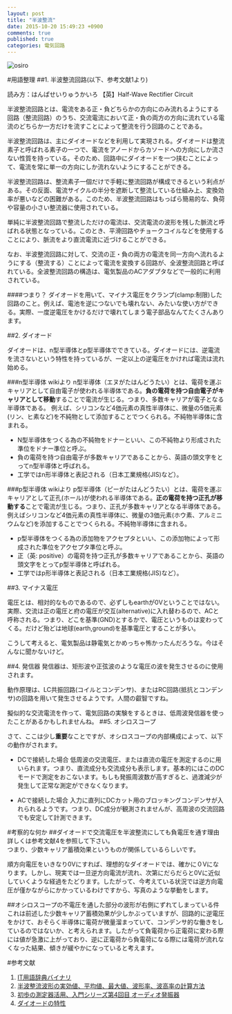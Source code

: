 ```yaml
---
layout: post
title: "半波整流"
date: 2015-10-20 15:49:23 +0900
comments: true
published: true
categories: 電気回路
---
```

![osiro](/images/1445330116197.jpg)

#用語整理
##1. 半波整流回路(以下、参考文献1より)


読み方：はんぱせいりゅうかいろ
【英】Half-Wave Rectifier Circuit

半波整流回路とは、電流をある正・負どちらかの方向にのみ流れるようにする回路（整流回路）のうち、交流電流において正・負の両方の方向に流れている電流のどちらか一方だけを流すことによって整流を行う回路のことである。

半波整流回路は、主にダイオードなどを利用して実現される。ダイオードは整流素子と呼ばれる素子の一つで、電流をアノードからカソードへの方向にしか流さない性質を持っている。そのため、回路中にダイオードを一つ挟むことによって、電流を常に単一の方向にしか流れないようにすることができる。

半波整流回路は、整流素子一個だけで手軽に整流回路が構成できるという利点がある。その反面、電流サイクルの半分を遮断して整流している仕組み上、変換効率が悪いなどの困難がある。このため、半波整流回路はもっぱら簡易的な、負荷や容量の小さい整流器に使用されている。

単純に半波整流回路で整流しただけの電流は、交流電流の波形を残した脈流と呼ばれる状態となっている。このとき、平滑回路やチョークコイルなどを使用することにより、脈流をより直流電流に近づけることができる。

なお、半波整流回路に対して、交流の正・負の両方の電流を同一方向へ流れるようにする（整流する）ことによって電流を変換する回路が、全波整流回路と呼ばれている。全波整流回路の構造は、電気製品のACアダプタなどで一般的に利用されている。

####つまり？
ダイオードを用いて、マイナス電圧をクランプ(clamp:制限)した回路のこと。例えば、電池を逆につないでも壊れない、みたいな使い方ができる。実際、一度逆電圧をかけるだけで壊れてしまう電子部品なんてたくさんあります。

##2. ダイオード

ダイオードは、n型半導体とp型半導体でできている。ダイオードには、逆電流を流さないという特性を持っているが、一定以上の逆電圧をかければ電流は流れ始める。

###n型半導体
wikiより
n型半導体（エヌがたはんどうたい）とは、電荷を運ぶキャリアとして自由電子が使われる半導体である。**負の電荷を持つ自由電子がキャリアとして移動**することで電流が生じる。つまり、多数キャリアが電子となる半導体である。 例えば、シリコンなど4価元素の真性半導体に、微量の5価元素(リン、ヒ素など)を不純物として添加することでつくられる。不純物半導体に含まれる。

- N型半導体をつくる為の不純物をドナーといい、この不純物より形成された準位をドナー準位と呼ぶ。
- 負の電荷を持つ自由電子が多数キャリアであることから、英語の頭文字をとってn型半導体と呼ばれる。
- 工学ではn形半導体と表記される（日本工業規格(JIS)など）。

###p型半導体
wikiより
p型半導体（ピーがたはんどうたい）とは、電荷を運ぶキャリアとして正孔(ホール)が使われる半導体である。**正の電荷を持つ正孔が移動する**ことで電流が生じる。つまり、正孔が多数キャリアとなる半導体である。 例えばシリコンなど4価元素の真性半導体に、微量の3価元素(ホウ素、アルミニウムなど)を添加することでつくられる。不純物半導体に含まれる。

- p型半導体をつくる為の添加物をアクセプタといい、この添加物によって形成された準位をアクセプタ準位と呼ぶ。
- 正（英: positive）の電荷を持つ正孔が多数キャリアであることから、英語の頭文字をとってp型半導体と呼ばれる。
- 工学ではp形半導体と表記される（日本工業規格(JIS)など）。

##3. マイナス電圧

電圧とは、相対的なものであるので、必ずしもearthが0Vということではない。実際、交流は正の電圧と府の電圧が交互(alternative)に入れ替わるので、ACと呼称される。つまり、どこを基準(GND)とするかで、電圧というものは変わってくる。だけど殆どは地球(earth,ground)を基準電圧とすることが多い。  

こうして考えると、電気製品は静電気とかめっちゃ怖かったんだろうな。今はそんなに聞かないけど。

##4. 発信器
発信器は、矩形波や正弦波のような電圧の波を発生させるのに使用されます。  
  
  
動作原理は、LC共振回路(コイルとコンデンサ)、またはRC回路(抵抗とコンデンサ)の回路を用いて発生させるようです。人間の叡智ですね。  

擬似的な交流電流を作って、電気回路の実験をするときは、低周波発信器を使ったことがあるかもしれませんね。
##5. オシロスコープ

さて、ここは少し**重要**なことですが、オシロスコープの内部構成によって、以下の動作がされます。

- DCで接続した場合
低周波の交流電圧、または直流の電圧を測定するのに用いられます。つまり、直流成分も交流成分も表示します。基本的にはこのDCモードで測定をおこないます。もしも発振周波数が高すぎると、過渡減少が発生して正常な測定ができなくなります。

- ACで接続した場合
入力に直列にDCカット用のブロッキングコンデンサが入れられるようです。つまり、DC成分が観測されませんが、高周波の交流回路でも安定して計測できます。

#考察的な何か
##ダイオードで交流電圧を半波整流にしても負電圧を通す理由
詳しくは参考文献4を参照して下さい。  
つまり、少数キャリア蓄積効果というものが関係しているらしいです。  
  
  
順方向電圧をいきなり0Vにすれば、理想的なダイオードでは、確かに０Vになります。しかし、現実では一旦逆方向電流が流れ、次第にだらだらと0Vに近似していくような経過をたどります。したがって、今考えている状況では逆方向電圧が僅かながらにかかっているわけですから、写真のような挙動をします。

##オシロスコープの不電圧を通した部分の波形が右側にずれてしまっている件
これは前述した少数キャリア蓄積効果が少しかぶっていますが、回路的に逆電圧をかけて、おそらく半導体に電荷が微量溜まっていて、コンデンサ的な働きをしているのではないか、と考えられます。したがって負電荷から正電荷に変わる際には値が急激に上がっており、逆に正電荷から負電荷になる際には電荷が流れなくなった結果、傾きが緩やかになっていると考えます。


#参考文献
1. [IT用語辞典バイナリ](http://eleking.net/study/s-accircuit/sac-halfwave.html)
2. [半波整流波形の実効値、平均値、最大値、波形率、波高率の計算方法](http://eleking.net/study/s-accircuit/sac-halfwave.html)
3. [初歩の測定器活用、入門シリーズ第4回目 オーディオ発振器](http://www.marutsu.co.jp/contents/shop/marutsu/mame/146.html)
4. [ダイオードの特性](http://www.geocities.co.jp/HeartLand-Tachibana/9059/otasuke/diode.htm)